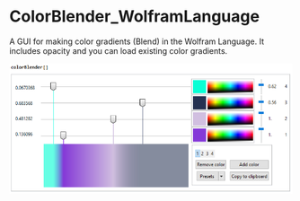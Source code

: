 # ColorBlender_WolframLanguage
A GUI for making color gradients (Blend) in the Wolfram Language. It includes opacity and you can load existing color gradients.

![Alt text](colorBlender.png?raw=true "Screenshot")
